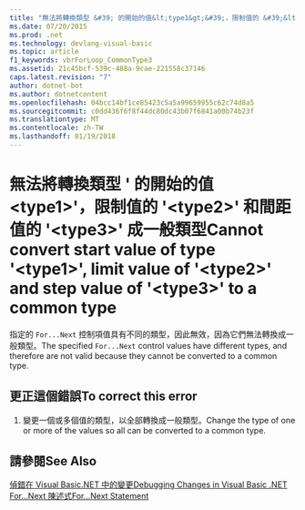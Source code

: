 ```yaml
---
title: "無法將轉換類型 &#39; 的開始的值&lt;type1&gt;&#39;，限制值的 &#39;&lt;type2&gt;&#39; 和間距值的 &#39;&lt;type3&gt;&#39; 成一般類型"
ms.date: 07/20/2015
ms.prod: .net
ms.technology: devlang-visual-basic
ms.topic: article
f1_keywords: vbrForLoop_CommonType3
ms.assetid: 21c45bcf-539c-488a-9cae-221558c37146
caps.latest.revision: "7"
author: dotnet-bot
ms.author: dotnetcontent
ms.openlocfilehash: 04bcc14bf1ce85423c5a5a99659955c62c74d8a5
ms.sourcegitcommit: c0dd436f6f8f44dc80dc43b07f6841a00b74b23f
ms.translationtype: MT
ms.contentlocale: zh-TW
ms.lasthandoff: 01/19/2018
---
```

# <a name="cannot-convert-start-value-of-type-39lttype1gt39-limit-value-of-39lttype2gt39-and-step-value-of-39lttype3gt39-to-a-common-type"></a><span data-ttu-id="b7851-102">無法將轉換類型 &#39; 的開始的值&lt;type1&gt;&#39;，限制值的 &#39;&lt;type2&gt;&#39; 和間距值的 &#39;&lt;type3&gt;&#39; 成一般類型</span><span class="sxs-lookup"><span data-stu-id="b7851-102">Cannot convert start value of type &#39;&lt;type1&gt;&#39;, limit value of &#39;&lt;type2&gt;&#39; and step value of &#39;&lt;type3&gt;&#39; to a common type</span></span>
<span data-ttu-id="b7851-103">指定的 `For...Next` 控制項值具有不同的類型，因此無效，因為它們無法轉換成一般類型。</span><span class="sxs-lookup"><span data-stu-id="b7851-103">The specified `For...Next` control values have different types, and therefore are not valid because they cannot be converted to a common type.</span></span>  
  
## <a name="to-correct-this-error"></a><span data-ttu-id="b7851-104">更正這個錯誤</span><span class="sxs-lookup"><span data-stu-id="b7851-104">To correct this error</span></span>  
  
1.  <span data-ttu-id="b7851-105">變更一個或多個值的類型，以全部轉換成一般類型。</span><span class="sxs-lookup"><span data-stu-id="b7851-105">Change the type of one or more of the values so all can be converted to a common type.</span></span>  
  
## <a name="see-also"></a><span data-ttu-id="b7851-106">請參閱</span><span class="sxs-lookup"><span data-stu-id="b7851-106">See Also</span></span>  
 [<span data-ttu-id="b7851-107">偵錯在 Visual Basic.NET 中的變更</span><span class="sxs-lookup"><span data-stu-id="b7851-107">Debugging Changes in Visual Basic .NET</span></span>](http://msdn.microsoft.com/library/0e82bb0d-8bb2-4fe8-87d1-75f24c7cfd75)  
 [<span data-ttu-id="b7851-108">For...Next 陳述式</span><span class="sxs-lookup"><span data-stu-id="b7851-108">For...Next Statement</span></span>](../../visual-basic/language-reference/statements/for-next-statement.md)
